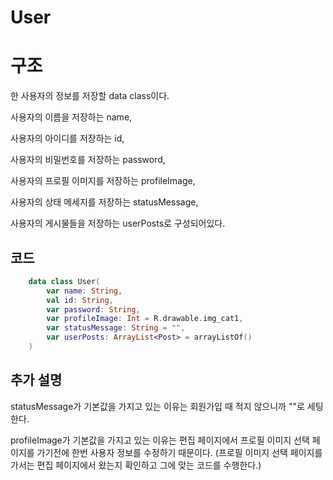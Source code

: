 User
=
# 구조
한 사용자의 정보를 저장할 data class이다.

사용자의 이름을 저장하는 name,

사용자의 아이디를 저장하는 id,

사용자의 비밀번호를 저장하는 password,

사용자의 프로필 이미지를 저장하는 profileImage,

사용자의 상태 메세지를 저장하는 statusMessage,

사용자의 게시물들을 저장하는 userPosts로 구성되어있다.

## 코드
```kotlin
    data class User(
        var name: String,
        val id: String,
        var password: String,
        var profileImage: Int = R.drawable.img_cat1,
        var statusMessage: String = "",
        var userPosts: ArrayList<Post> = arrayListOf()
    )
```

## 추가 설명
statusMessage가 기본값을 가지고 있는 이유는 회원가입 때 적지 않으니까 ""로 세팅한다.

profileImage가 기본값을 가지고 있는 이유는 편집 페이지에서 프로필 이미지 선택 페이지를 가기전에 한번 사용자 정보를 수정하기 때문이다.
(프로필 이미지 선택 페이지를 가서는 편집 페이지에서 왔는지 확인하고 그에 맞는 코드를 수행한다.)
